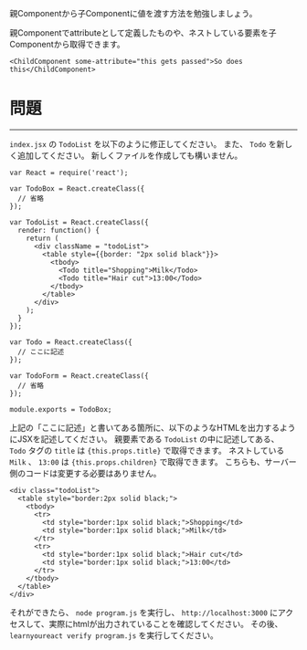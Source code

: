 親Componentから子Componentに値を渡す方法を勉強しましょう。

親Componentでattributeとして定義したものや、ネストしている要素を子Componentから取得できます。

```
<ChildComponent some-attribute="this gets passed">So does this</ChildComponent>
```

# 問題
---

`index.jsx` の `TodoList` を以下のように修正してください。
また、 `Todo` を新しく追加してください。
新しくファイルを作成しても構いません。


```
var React = require('react');

var TodoBox = React.createClass({
  // 省略
});

var TodoList = React.createClass({
  render: function() {
    return (
      <div className = "todoList">
        <table style={{border: "2px solid black"}}>
          <tbody>
            <Todo title="Shopping">Milk</Todo>
            <Todo title="Hair cut">13:00</Todo>
          </tbody>
        </table>
      </div>
    );
  }
});

var Todo = React.createClass({
  // ここに記述
});

var TodoForm = React.createClass({
  // 省略
});

module.exports = TodoBox;
```

上記の「ここに記述」と書いてある箇所に、以下のようなHTMLを出力するようにJSXを記述してください。
親要素である `TodoList` の中に記述してある、
`Todo` タグの `title` は `{this.props.title}` で取得できます。
ネストしている `Milk` 、 `13:00` は `{this.props.children}` で取得できます。
こちらも、サーバー側のコードは変更する必要はありません。


```
<div class="todoList">
  <table style="border:2px solid black;">
    <tbody>
      <tr>
        <td style="border:1px solid black;">Shopping</td>
        <td style="border:1px solid black;">Milk</td>
      </tr>
      <tr>
        <td style="border:1px solid black;">Hair cut</td>
        <td style="border:1px solid black;">13:00</td>
      </tr>
    </tbody>
  </table>
</div>
```


それができたら、 `node program.js` を実行し、 `http://localhost:3000` にアクセスして、実際にhtmlが出力されていることを確認してください。
その後、 `learnyoureact verify program.js` を実行してください。
